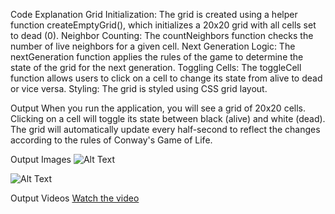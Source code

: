 Code Explanation
Grid Initialization: The grid is created using a helper function createEmptyGrid(), which initializes a 20x20 grid with all cells set to dead (0).
Neighbor Counting: The countNeighbors function checks the number of live neighbors for a given cell.
Next Generation Logic: The nextGeneration function applies the rules of the game to determine the state of the grid for the next generation.
Toggling Cells: The toggleCell function allows users to click on a cell to change its state from alive to dead or vice versa.
Styling: The grid is styled using CSS grid layout.


Output
When you run the application, you will see a grid of 20x20 cells. Clicking on a cell will toggle its state between black (alive) and white (dead). The grid will automatically update every half-second to reflect the changes according to the rules of Conway's Game of Life.


Output Images
![Alt Text](https://firebasestorage.googleapis.com/v0/b/conways-game-8dbb4.appspot.com/o/Conwaysgame.png?alt=media&token=7985f28c-3d28-4986-b66e-7ff866ab7d24)

![Alt Text](https://firebasestorage.googleapis.com/v0/b/conways-game-8dbb4.appspot.com/o/conwaysgame1.png?alt=media&token=07dec91a-994e-42ae-9ad4-fe9794f675f2)

Output Videos
[Watch the video](https://firebasestorage.googleapis.com/v0/b/conways-game-8dbb4.appspot.com/o/conwaysgame%20(2).mp4?alt=media&token=de355a52-ffa4-4c8a-a841-41b4aa253c20)